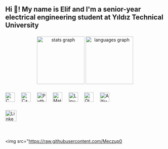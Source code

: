 <h2 align="left">Hi 👋! My name is Elif and I'm a senior-year electrical engineering student at Yıldız Technical University</h2>

###

<div align="center">
  <img src="https://github-readme-stats.vercel.app/api?username=Meczup07&hide_title=false&hide_rank=false&show_icons=true&include_all_commits=true&count_private=true&disable_animations=false&theme=dracula&locale=en&hide_border=false" height="150" alt="stats graph"  />
  <img src="https://github-readme-stats.vercel.app/api/top-langs?username=Meczup07&locale=en&hide_title=false&layout=compact&card_width=320&langs_count=5&theme=dracula&hide_border=false" height="150" alt="languages graph"  />
</div>

###

<div align="left">
  <img src="https://cdn.jsdelivr.net/gh/devicons/devicon/icons/c/c-original.svg" height="30" alt="C logo" />
  <img width="12" />
  <img src="https://cdn.jsdelivr.net/gh/devicons/devicon/icons/cplusplus/cplusplus-original.svg" height="30" alt="C++ logo" />
  <img width="12" />
  <img src="https://cdn.jsdelivr.net/gh/devicons/devicon/icons/python/python-original.svg" height="30" alt="Python logo" />
  <img width="12" />
  <img src="https://cdn.jsdelivr.net/gh/devicons/devicon/icons/matlab/matlab-original.svg" height="30" alt="Matlab logo" />
  <img width="12" />
  <img src="https://cdn.jsdelivr.net/gh/devicons/devicon/icons/linux/linux-original.svg" height="30" alt="Linux logo" />
  <img width="12" />
  <img src="https://cdn.jsdelivr.net/gh/devicons/devicon/icons/qt/qt-original.svg" height="30" alt="Qt logo" />
  <img width="12" />
  <img src="https://cdn.jsdelivr.net/gh/devicons/devicon/icons/altium/altium-original.svg" height="30" alt="Altium Designer logo" />
</div>

###

<div align="left">
  <a href="https://www.linkedin.com/in/elifyücel" target="_blank">
    <img src="https://img.shields.io/static/v1?message=LinkedIn&logo=linkedin&label=&color=0077B5&logoColor=white&labelColor=&style=for-the-badge" height="35" alt="LinkedIn logo" />
  </a>
</div>

###

<br clear="both">

<img src="https://raw.githubusercontent.com/Meczup0
